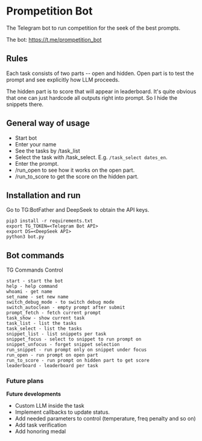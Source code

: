 # Prompetition Bot

The Telegram bot to run competition for the seek of the best prompts.

The bot: https://t.me/prompetition_bot

## Rules

Each task consists of two parts -- open and hidden. Open part is to test the prompt and see explicitly how LLM proceeds.

The hidden part is to score that will appear in leaderboard. It's quite obvious that one can just hardcode all outputs right into prompt. So I hide the snippets there.

## General way of usage

- Start bot
- Enter your name
- See the tasks by /task_list
- Select the task with /task_select. E.g. `/task_select dates_en`.
- Enter the prompt.
- /run_open to see how it works on the open part.
- /run_to_score to get the score on the hidden part.

## Installation and run

Go to TG:BotFather and DeepSeek to obtain the API keys. 

```commandline 
pip3 install -r requirements.txt
export TG_TOKEN=<Telegram Bot API>
export DS=<DeepSeek API>
python3 bot.py
```

## Bot commands

TG Commands Control

```
start - start the bot
help - help command
whoami - get name
set_name - set new name
switch_debug_mode - to switch debug mode
switch_autoclean - empty prompt after submit
prompt_fetch - fetch current prompt
task_show - show current task
task_list - list the tasks
task_select - list the tasks
snippet_list - list snippets per task
snippet_focus - select to snippet to run prompt on
snippet_unfocus - forget snippet selection
run_snippet - run prompt only on snippet under focus
run_open - run prompt on open part
run_to_score - run prompt on hidden part to get score
leaderboard - leaderboard per task
```

### Future plans

**Future developments**
- Custom LLM inside the task
- Implement callbacks to update status.
- Add needed parameters to control (temperature, freq penalty and so on)
- Add task verification
- Add honoring medal